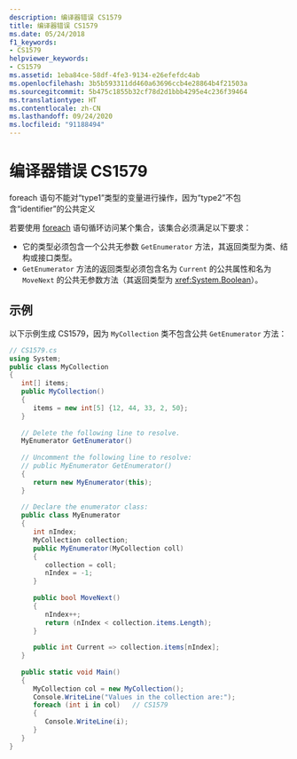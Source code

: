 ```yaml
---
description: 编译器错误 CS1579
title: 编译器错误 CS1579
ms.date: 05/24/2018
f1_keywords:
- CS1579
helpviewer_keywords:
- CS1579
ms.assetid: 1eba84ce-58df-4fe3-9134-e26efefdc4ab
ms.openlocfilehash: 3b5b593311dd460a63696ccb4e28864b4f21503a
ms.sourcegitcommit: 5b475c1855b32cf78d2d1bbb4295e4c236f39464
ms.translationtype: HT
ms.contentlocale: zh-CN
ms.lasthandoff: 09/24/2020
ms.locfileid: "91188494"
---
```

# <a name="compiler-error-cs1579"></a>编译器错误 CS1579

foreach 语句不能对“type1”类型的变量进行操作，因为“type2”不包含“identifier”的公共定义

若要使用 [foreach](../keywords/foreach-in.md) 语句循环访问某个集合，该集合必须满足以下要求：

- 它的类型必须包含一个公共无参数 `GetEnumerator` 方法，其返回类型为类、结构或接口类型。
- `GetEnumerator` 方法的返回类型必须包含名为 `Current` 的公共属性和名为 `MoveNext` 的公共无参数方法（其返回类型为 <xref:System.Boolean>）。

## <a name="example"></a>示例

以下示例生成 CS1579，因为 `MyCollection` 类不包含公共 `GetEnumerator` 方法：

```csharp  
// CS1579.cs  
using System;  
public class MyCollection
{  
   int[] items;  
   public MyCollection()
   {  
      items = new int[5] {12, 44, 33, 2, 50};  
   }  
  
   // Delete the following line to resolve.  
   MyEnumerator GetEnumerator()  
  
   // Uncomment the following line to resolve:  
   // public MyEnumerator GetEnumerator()
   {  
      return new MyEnumerator(this);  
   }  
  
   // Declare the enumerator class:  
   public class MyEnumerator
   {  
      int nIndex;  
      MyCollection collection;  
      public MyEnumerator(MyCollection coll)
      {  
         collection = coll;  
         nIndex = -1;  
      }  
  
      public bool MoveNext()
      {  
         nIndex++;  
         return (nIndex < collection.items.Length);  
      }  
  
      public int Current => collection.items[nIndex];
   }  
  
   public static void Main()
   {  
      MyCollection col = new MyCollection();  
      Console.WriteLine("Values in the collection are:");  
      foreach (int i in col)   // CS1579  
      {  
         Console.WriteLine(i);  
      }  
   }  
}  
```
